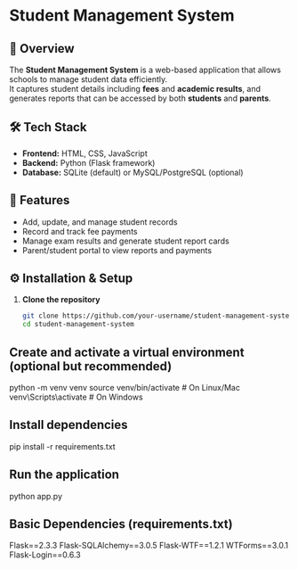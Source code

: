 # Student Management System

## 📌 Overview
The **Student Management System** is a web-based application that allows schools to manage student data efficiently.  
It captures student details including **fees** and **academic results**, and generates reports that can be accessed by both **students** and **parents**.

## 🛠️ Tech Stack
- **Frontend:** HTML, CSS, JavaScript  
- **Backend:** Python (Flask framework)  
- **Database:** SQLite (default) or MySQL/PostgreSQL (optional)  

## 🚀 Features
- Add, update, and manage student records  
- Record and track fee payments  
- Manage exam results and generate student report cards  
- Parent/student portal to view reports and payments  

## ⚙️ Installation & Setup

1. **Clone the repository**  
   ```bash
   git clone https://github.com/your-username/student-management-system.git
   cd student-management-system

## Create and activate a virtual environment (optional but recommended)

python -m venv venv
source venv/bin/activate   # On Linux/Mac
venv\Scripts\activate      # On Windows

## Install dependencies

pip install -r requirements.txt

## Run the application
python app.py

## Basic Dependencies (requirements.txt)
Flask==2.3.3
Flask-SQLAlchemy==3.0.5
Flask-WTF==1.2.1
WTForms==3.0.1
Flask-Login==0.6.3




